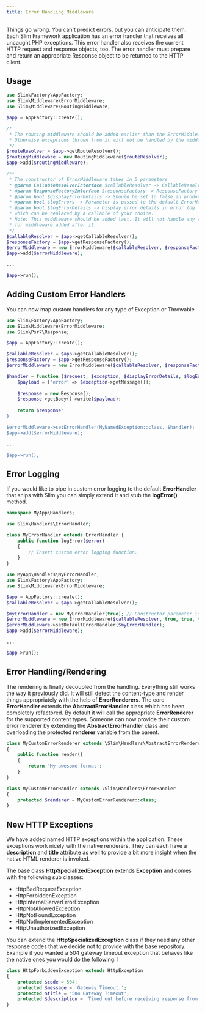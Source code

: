 ```yaml
---
title: Error Handling Middleware
---
```


Things go wrong. You can't predict errors, but you can anticipate them. Each Slim Framework application has an error handler that receives all uncaught PHP exceptions. This error handler also receives the current HTTP request and response objects, too. The error handler must prepare and return an appropriate Response object to be returned to the HTTP client.

## Usage
```php
use Slim\Factory\AppFactory;
use Slim\Middleware\ErrorMiddleware;
use Slim\Middleware\RoutingMiddleware;

$app = AppFactory::create();

/*
 * The routing middleware should be added earlier than the ErrorMiddleware
 * Otherwise exceptions thrown from it will not be handled by the middleware
 */
$routeResolver = $app->getRouteResolver();
$routingMiddleware = new RoutingMiddleware($routeResolver);
$app->add($routingMiddleware);

/**
 * The constructor of ErrorMiddleware takes in 5 parameters
 * @param CallableResolverInterface $callableResolver -> CallableResolver implementation of your choice
 * @param ResponseFactoryInterface $responseFactory -> ResponseFactory implementation of your choice
 * @param bool $displayErrorDetails -> Should be set to false in production
 * @param bool $logErrors -> Parameter is passed to the default ErrorHandler
 * @param bool $logErrorDetails -> Display error details in error log
 * which can be replaced by a callable of your choice.
 * Note: This middleware should be added last. It will not handle any exceptions/errors
 * for middleware added after it.
 */
$callableResolver = $app->getCallableResolver();
$responseFactory = $app->getResponseFactory();
$errorMiddleware = new ErrorMiddleware($callableResolver, $responseFactory, true, true, true);
$app->add($errorMiddleware);

...

$app->run();
```

## Adding Custom Error Handlers
You can now map custom handlers for any type of Exception or Throwable
```php
use Slim\Factory\AppFactory;
use Slim\Middleware\ErrorMiddleware;
use Slim\Psr7\Response;

$app = AppFactory::create();

$callableResolver = $app->getCallableResolver();
$responseFactory = $app->getResponseFactory();
$errorMiddleware = new ErrorMiddleware($callableResolver, $responseFactory, true, true, true);

$handler = function ($request, $exception, $displayErrorDetails, $logErrors, $logErrorDetails) {
    $payload = ['error' => $exception->getMessage()];
    
    $response = new Response();
    $response->getBody()->write($payload);
    
    return $response'
}

$errorMiddleware->setErrorHandler(MyNamedException::class, $handler);
$app->add($errorMiddleware);

...

$app->run();
```

## Error Logging
If you would like to pipe in custom error logging to the default **ErrorHandler** that ships with Slim you can simply extend it and stub the **logError()** method.

```php
namespace MyApp\Handlers;

use Slim\Handlers\ErrorHandler;

class MyErrorHandler extends ErrorHandler {
    public function logError($error)
    {
        // Insert custom error logging function.
    }
}
```

```php
use MyApp\Handlers\MyErrorHandler;
use Slim\Factory\AppFactory;
use Slim\Middleware\ErrorMiddleware;

$app = AppFactory::create();
$callableResolver = $app->getCallableResolver();

$myErrorHandler = new MyErrorHandler(true); // Constructor parameter is $logErrors (bool)
$errorMiddleware = new ErrorMiddleware($callableResolver, true, true, true);
$errorMiddleware->setDefaultErrorHandler($myErrorHandler);
$app->add($errorMiddleware);

...

$app->run();
```

## Error Handling/Rendering
The rendering is finally decoupled from the handling. Everything still works the way it previously did. It will still detect the content-type and render things appropriately with the help of **ErrorRenderers**. The core **ErrorHandler** extends the **AbstractErrorHandler** class which has been completely refactored. By default it will call the appropriate **ErrorRenderer** for the supported content types. Someone can now provide their custom error renderer by extending the **AbstractErrorHandler** class and overloading the protected **renderer** variable from the parent. 

```php
class MyCustomErrorRenderer extends \Slim\Handlers\AbstractErrorRenderer
{
    public function render()
    {
        return 'My awesome format';
    }
}

class MyCustomErrorHandler extends \Slim\Handlers\ErrorHandler
{
    protected $renderer = MyCustomErrorRenderer::class;
}
```

## New HTTP Exceptions
We have added named HTTP exceptions within the application. These exceptions work nicely with the native renderers. They can each have a **description** and **title** attribute as well to provide a bit more insight when the native HTML renderer is invoked. 

The base class **HttpSpecializedException** extends **Exception** and comes with the following sub classes:
* HttpBadRequestException
* HttpForbiddenException
* HttpInternalServerErrorException
* HttpNotAllowedException
* HttpNotFoundException
* HttpNotImplementedException
* HttpUnauthorizedException

You can extend the **HttpSpecializedException** class if they need any other response codes that we decide not to provide with the base repository. Example if you wanted a 504 gateway timeout exception that behaves like the native ones you would do the following:
I
```php
class HttpForbiddenException extends HttpException
{
    protected $code = 504;
    protected $message = 'Gateway Timeout.';
    protected $title = '504 Gateway Timeout';
    protected $description = 'Timed out before receiving response from the upstream server.';
}
```
